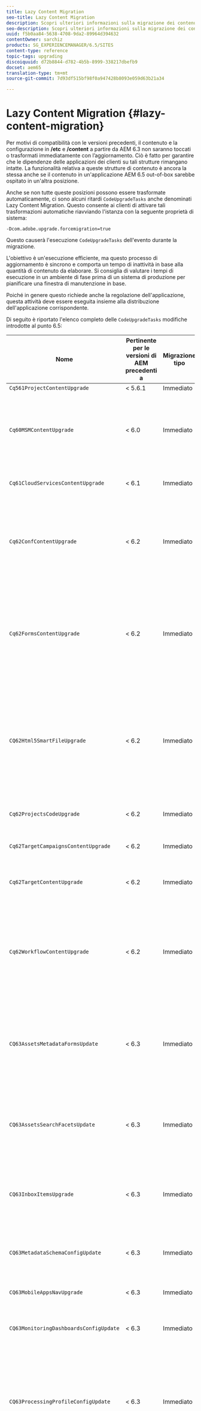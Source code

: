 ```yaml
---
title: Lazy Content Migration
seo-title: Lazy Content Migration
description: Scopri ulteriori informazioni sulla migrazione dei contenuti Lazy in AEM 6.4.
seo-description: Scopri ulteriori informazioni sulla migrazione dei contenuti Lazy in AEM 6.4.
uuid: f5b0aa84-5638-4708-9da2-89964d394632
contentOwner: sarchiz
products: SG_EXPERIENCEMANAGER/6.5/SITES
content-type: reference
topic-tags: upgrading
discoiquuid: d72b8844-d782-4b5b-8999-338217dbefb9
docset: aem65
translation-type: tm+mt
source-git-commit: 7d93df515bf98f0a947428b8093e059d63b21a34

---
```



# Lazy Content Migration {#lazy-content-migration}

Per motivi di compatibilità con le versioni precedenti, il contenuto e la configurazione in **/etc** e **/content** a partire da AEM 6.3 non saranno toccati o trasformati immediatamente con l’aggiornamento. Ciò è fatto per garantire che le dipendenze delle applicazioni dei clienti su tali strutture rimangano intatte. La funzionalità relativa a queste strutture di contenuto è ancora la stessa anche se il contenuto in un&#39;applicazione AEM 6.5 out-of-box sarebbe ospitato in un&#39;altra posizione.

Anche se non tutte queste posizioni possono essere trasformate automaticamente, ci sono alcuni ritardi `CodeUpgradeTasks` anche denominati Lazy Content Migration. Questo consente ai clienti di attivare tali trasformazioni automatiche riavviando l&#39;istanza con la seguente proprietà di sistema:

```shell
-Dcom.adobe.upgrade.forcemigration=true
```

Questo causerà l&#39;esecuzione `CodeUpgradeTasks` dell&#39;evento durante la migrazione.

L&#39;obiettivo è un&#39;esecuzione efficiente, ma questo processo di aggiornamento è sincrono e comporta un tempo di inattività in base alla quantità di contenuto da elaborare. Si consiglia di valutare i tempi di esecuzione in un ambiente di fase prima di un sistema di produzione per pianificare una finestra di manutenzione in base.

Poiché in genere questo richiede anche la regolazione dell&#39;applicazione, questa attività deve essere eseguita insieme alla distribuzione dell&#39;applicazione corrispondente.

Di seguito è riportato l&#39;elenco completo delle `CodeUpgradeTasks` modifiche introdotte al punto 6.5:

| **Nome** | **Pertinente** **per le versioni di AEM precedenti a** | **Migrazione** **tipo** | **Dettagli** |
|---|---|---|---|
| `Cq561ProjectContentUpgrade` | &lt; 5.6.1 | Immediato |  |
| `Cq60MSMContentUpgrade` | &lt; 6.0 | Immediato | Rileva tutti `LiveRelationShips` quelli `VersionStorage` che sono stati eliminati e aggiunge la proprietà di esclusione all&#39;elemento padre |
| `Cq61CloudServicesContentUpgrade` | &lt; 6.1 | Immediato | Ristrutturazione dei servizi cloud per impostazione predefinita sicura |
| `Cq62ConfContentUpgrade` | &lt; 6.2 | Immediato | Rimuove il collegamento basato su proprietà da **/content** a **/conf** (sostituito dal meccanismo OSGi), genera la configurazione OSGi corrispondente |
| `Cq62FormsContentUpgrade` | &lt; 6.2 | Immediato | A causa di merge_preserve la gestione sicura per impostazione predefinita delle sostituzioni delle regole di negazione in base alle autorizzazioni che determinano la necessità di riordinare l&#39;aggiornamento |
| `CQ62Html5SmartFileUpgrade` | &lt; 6.2 | Immediato | Rileva i componenti che utilizzano il widget Html5SmartFile, cerca gli usi del componente nel contenuto e ristruttura la persistenza, spostando efficacemente il binario verso il basso e non lo archivia a livello di componente. |
| `Cq62ProjectsCodeUpgrade` | &lt; 6.2 | Immediato | Sposta i vecchi progetti di stile da **/etc/projects** a **/content/projects** |
| `Cq62TargetCampaignsContentUpgrade` | &lt; 6.2 | Immediato | Introduce un livello contenitore in una gerarchia (Aree) e regola i riferimenti. |
| `Cq62TargetContentUpgrade` | &lt; 6.2 | Immediato | Imposta i nomi delle posizioni fisse sui componenti di destinazione. |
| `Cq62WorkflowContentUpgrade` | &lt; 6.2 | Immediato | Complessa trasformazione di modelli di workflow che precedono le strutture, le istanze, le notifiche della versione 6.2 e quindi l&#39;unione dal percorso di backup da **/var/backup** |
| `CQ63AssetsMetadataFormsUpdate` | &lt; 6.3 | Immediato | Sposta risorse, schemi di metadati personalizzati e profili di elaborazione da **/app** a **/conf** e traduce lo schema di metadati e i profili di metadati nei moduli dal corallo2 al coral3. |
| `CQ63AssetsSearchFacetsUpdate` | &lt; 6.3 | Immediato | Sposta risorse e facet di ricerca personalizzati da **/app** a **/conf** e traduce lo schema di metadati e i profili di metadati nei moduli dal corallo2 al corallo3. |
| `CQ63InboxItemsUpgrade` | &lt; 6.3 | Immediato | Aggiorna InboxItems per ordinare gli elementi della inbox (regolazione dei metadati per un ordinamento efficiente) |
| `CQ63MetadataSchemaConfigUpdate` | &lt; 6.3 | Immediato | Regola la proprietà metadataSchema nella cartella sostituendo i percorsi relativi a **/conf** al posto di **/apps** |
| `CQ63MobileAppsNavUpgrade` | &lt; 6.3 | Immediato | Regolazione della struttura di navigazione |
| `CQ63MonitoringDashboardsConfigUpdate` | &lt; 6.3 | Immediato | Sposta le configurazioni personalizzate per i dashboard di monitoraggio da **/libs** e **/apps** |
| `CQ63ProcessingProfileConfigUpdate` | &lt; 6.3 | Immediato | Converte la proprietà processingProfile (utilizzata fino alla versione 6.1) in Assets in modo che corrisponda alla struttura 6.3 e successiva. Regola inoltre i percorsi relativi del profilo in **/conf** al posto di **/apps**. |
| `CQ63ToolsMenuEntriesContentUpgrade` | &lt; 6.3 | Immediato | Attività di aggiornamento che rimuove le voci di menu CRXDE Lite e Console Web obsolete in caso di aggiornamento. |
| `CQ64CommunitiesConfigsCleanupTask` | &lt; 6.3 | Ritardato | Spostare le configurazioni cloud SRP, le configurazioni di orologi community, pulire **/etc/social** e **/etc/enablement** (eventuali riferimenti e dati devono essere regolati quando viene eseguita la migrazione pigra - nessuna parte dell&#39;applicazione dovrebbe più dipendere da questa struttura). |
| `CQ64LegacyCloudSettingsCleanupTask` | &lt; 6.4 | Ritardato | Elimina le impostazioni **del cloud** /ecc. (contenente la configurazione ContextHub). La configurazione viene migrata automaticamente al primo accesso. Se la migrazione dei contenuti Lazy viene avviata insieme all&#39;aggiornamento di questo contenuto in **/etc/cloud settings** deve essere mantenuto tramite pacchetto prima dell&#39;aggiornamento e reinstallato per l&#39;avvio della trasformazione implicita, insieme a una successiva disinstallazione del pacchetto dopo il completamento. |
| `CQ64UsersTitleFixTask` | &lt; 6.4 | Ritardato | Regola la struttura del titolo legacy in base al titolo nel nodo del profilo utente. |
| `CQ64CommerceMigrationTask` | &lt; 6.4 | Ritardato | Migrare il contenuto del commercio da **/etc/commerce** a **/var/commerce**. Durante la migrazione il contenuto viene spostato e i riferimenti al contenuto spostato vengono aggiornati per riflettere la nuova posizione. |
| `CQ65DMMigrationTask` | &lt; 6.5 | Ritardato | Migrazione delle impostazioni del catalogo legacy e delle impostazioni dei servizi cloud per contenuti multimediali dinamici da **/etc** a **/conf** |
| `CQ65LegacyClientlibsCleanupTask` | &lt; 6.5 | Ritardato | Pulizia di clientlibs legacy esistenti in **/etc/clientlibs** |
